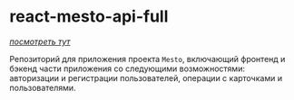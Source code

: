 # react-mesto-api-full

*[посмотреть тут](https://zhanna.students.nomoredomains.club)*


Репозиторий для приложения проекта `Mesto`, включающий фронтенд и бэкенд части приложения со следующими возможностями: авторизации и регистрации пользователей, операции с карточками и пользователями.
